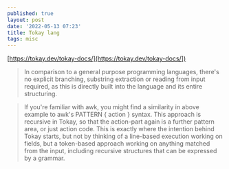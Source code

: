 ```yaml
---
published: true
layout: post
date: '2022-05-13 07:23'
title: Tokay lang
tags: misc 
---
```

[https://tokay.dev/tokay-docs/](https://tokay.dev/tokay-docs/])

> In comparison to a general purpose programming languages, there's no explicit branching, substring extraction or reading from input required, as this is directly built into the language and its entire structuring.

> If you're familiar with awk, you might find a similarity in above example to awk's PATTERN { action } syntax. This approach is recursive in Tokay, so that the action-part again is a further pattern area, or just action code. This is exactly where the intention behind Tokay starts, but not by thinking of a line-based execution working on fields, but a token-based approach working on anything matched from the input, including recursive structures that can be expressed by a grammar.
